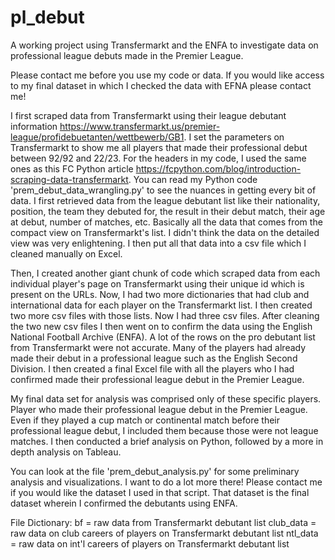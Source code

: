 # pl_debut

A working project using Transfermarkt and the ENFA to investigate data on professional league debuts made in the Premier League.

Please contact me before you use my code or data. If you would like access to my final dataset in which I checked the data with EFNA please contact me!

I first scraped data from Transfermarkt using their league debutant information https://www.transfermarkt.us/premier-league/profidebuetanten/wettbewerb/GB1.
I set the parameters on Transfermarkt to show me all players that made their professional debut between 92/92 and 22/23.
For the headers in my code, I used the same ones as this FC Python article https://fcpython.com/blog/introduction-scraping-data-transfermarkt.
You can read my Python code 'prem_debut_data_wrangling.py' to see the nuances in getting every bit of data.
I first retrieved data from the league debutant list like their nationality, position, the team they debuted for, the result in their debut match, their age at debut, number of matches, etc. Basically all the data that comes from the compact view on Transfermarkt's list. I didn't think the data on the detailed view was very enlightening.
I then put all that data into a csv file which I cleaned manually on Excel.

Then, I created another giant chunk of code which scraped data from each individual player's page on Transfermarkt using their unique id which is present on the URLs.
Now, I had two more dictionaries that had club and international data for each player on the Transfermarkt list.
I then created two more csv files with those lists.
Now I had three csv files.
After cleaning the two new csv files I then went on to confirm the data using the English National Football Archive (ENFA).
A lot of the rows on the pro debutant list from Transfermarkt were not accurate. Many of the players had already made their debut in a professional league such as the English Second Division.
I then created a final Excel file with all the players who I had confirmed made their professional league debut in the Premier League.

My final data set for analysis was comprised only of these specific players. Player who made their professional league debut in the Premier League. Even if they played a cup match or continental match before their professional league debut, I included them because those were not league matches.
I then conducted a brief analysis on Python, followed by a more in depth analysis on Tableau.

You can look at the file 'prem_debut_analysis.py' for some preliminary analysis and visualizations. I want to do a lot more there! Please contact me if you would like the dataset I used in that script. That dataset is the final dataset wherein I confirmed the debutants using ENFA.

File Dictionary:
bf = raw data from Transfermarkt debutant list
club_data = raw data on club careers of players on Transfermarkt debutant list
ntl_data = raw data on int'l careers of players on Transfermarkt debutant list
